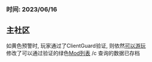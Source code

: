 ### 时间: 2023/06/16
## 主社区
如黄色预警时, 玩家通过了ClientGuard验证, 则依然[可以游玩](../../Mainc/faq.md#玩家被预警-会根据玩家情况给予以下两种不同类型)  
修改了可以通过验证的绿色[Mod列表](../../Mainc/mods)
/c 查询的数据已存档  
